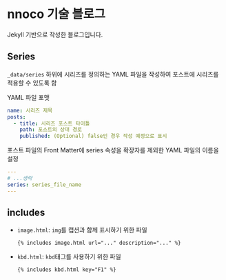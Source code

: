 # nnoco 기술 블로그
Jekyll 기반으로 작성한 블로그입니다.

## Series
`_data/series` 하위에 시리즈를 정의하는 YAML 파일을 작성하여 포스트에 시리즈를 적용할 수 있도록 함

YAML 파일 포맷
```yaml
name: 시리즈 제목
posts:
  - title: 시리즈 포스트 타이틀
    path: 포스트의 상대 경로
    published: (Optional) false인 경우 작성 예정으로 표시
```

포스트 파일의 Front Matter에 series 속성을 확장자를 제외한 YAML 파일의 이름을 설정
```yaml
---
# ...생략
series: series_file_name
---
```

## includes
- `image.html`: `img`를 캡션과 함께 표시하기 위한 파일
    ```liquid
    {% includes image.html url="..." description="..." %}
    ```
- `kbd.html`: `kbd`태그를 사용하기 위한 파일
    ```liquid
    {% includes kbd.html key="F1" %}
    ```